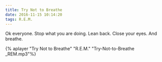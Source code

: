 ```yaml
---
title: Try Not to Breathe
date: 2016-11-15 10:14:20
tags: R.E.M.
---
```

Ok everyone. Stop what you are doing. Lean back. Close your eyes. And breathe.

{% aplayer "Try Not to Breathe" "R.E.M." "Try-Not-to-Breathe _REM.mp3"%}
